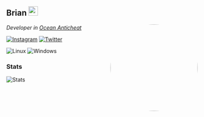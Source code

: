 <h2>Brian <img src="https://www.fg-a.com/flags/argentina-flag-animated.gif" width="25"></h2>
<img align='right' src="https://i.imgur.com/TsGujdu.png" style="border-radius:50%;" width="230">
<p><em>Developer in <a href="https://anticheat.site">Ocean Anticheat</a>
</em></p>

[![Instagram](https://img.shields.io/badge/Instagram-E4405F?style=for-the-badge&logo=instagram&logoColor=white)](https://www.instagram.com/brian.wal118/) [![Twitter](https://img.shields.io/badge/Twitter-1D9BF0?style=for-the-badge&logo=twitter&logoColor=white)](https://twitter.com/notsnakesilent)



![Linux](https://img.shields.io/badge/Linux-FCC624?style=for-the-badge&logo=linux&logoColor=black) ![Windows](https://img.shields.io/badge/Windows-0078D6?style=for-the-badge&logo=windows&logoColor=white)

### Stats
![Stats](https://github-readme-stats.vercel.app/api?username=notsnakesilent&show_icons=true&theme=transparent)
